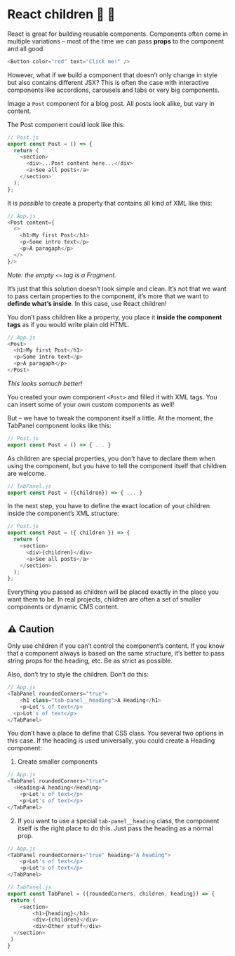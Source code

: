 # React children 👶 💬

React is great for building reusable components. Components often come in multiple variations – most of the time we can pass **props** to the component and all good.
```js
<Button color="red" text="Click me!" />
```

However, what if we build a component that doesn’t only change in style but also contains different JSX? This is often the case with interactive components like accordions, carousels and tabs or very big components.

Image a `Post` component for a blog post. All posts look alike, but vary in content.

The Post component could look like this:

```js
// Post.js
export const Post = () => {
  return (
    <section>
      <div>...Post content here...</div>
      <a>See all posts</a>
    </section>
  );
};
```

It is *possible* to create a property that contains all kind of XML like this:
```js
// App.js
<Post content={
  <>
    <h1>My first Post</h1>
    <p>Some intro text</p>
    <p>A paragaph</p>
  </>
}/>
```
*Note: the empty `<>` tag is a Fragment.*

It’s just that this solution doesn’t look simple and clean. It’s not that we want to pass certain properties to the component, it’s more that we want to **definde what’s inside**.  In this case, use React children!

You don’t pass children like a property, you place it **inside the component tags** as if you would write plain old HTML.

```js
// App.js
<Post>
  <h1>My first Post</h1>
  <p>Some intro text</p>
  <p>A paragaph</p>
</Post>
```
*This looks somuch better!*

You created your own component `<Post>` and filled it with XML tags. You can insert some of your own custom components as well!

But – we have to tweak the component itself a little. At the moment, the TabPanel component looks like this:
```js
// Post.js
export const Post = () => { ... }
```

As children are special properties, you don’t have to declare them when using the component, but you have to tell the component itself that children are welcome.

```js
// TabPanel.js
export const Post = ({children}) => { ... } 
```

In the next step, you have to define the exact location of your children inside the component’s XML structure:

```js
// Post.js
export const Post = ({ children }) => {
  return (
    <section>
      <div>{children}</div>
      <a>See all posts</a>
    </section>
  );
};
```

Everything you passed as children will be placed exactly in the place you want them to be. In real projects, children are often a set of smaller components or dynamic CMS content.

## ⚠️ Caution
Only use children if you can’t control the component’s content. If you know that a component always is based on the same structure, it’s better to pass string props for the heading, etc. Be as strict as possible.

Also, don’t try to style the children. Don’t do this:
```js
// App.js
<TabPanel roundedCorners="true">
	<h1 class="tab-panel__heading">A Heading</h1>
	<p>Lot's of text</p>
  <p>Lot's of text</p>
</TabPanel>
```

You don’t have a place to define that CSS class. You several two options in this case. If the heading is used universally, you could create a Heading component:
1. Create smaller components
```js
// App.js
<TabPanel roundedCorners="true">
  <Heading>A heading</Heading>
	<p>Lot's of text</p>
	<p>Lot's of text</p>
</TabPanel>
```

2. If you want to use a special `tab-panel__heading` class, the component itself is the right place to do this. Just pass the heading as a normal prop.
```js
// App.js
<TabPanel roundedCorners="true" heading="A heading">
	<p>Lot's of text</p>
	<p>Lot's of text</p>
</TabPanel>
```

```js
// TabPanel.js
export const TabPanel = ({roundedCorners, children, heading}) => {
 return (
	<section>
		<h1>{heading}</h1>
		<div>{children}</div>
		<div>Other stuff</div>
  </section>
 )
}
```
